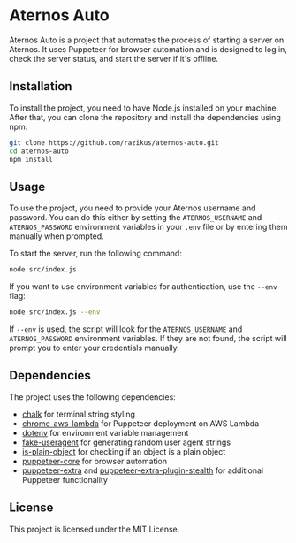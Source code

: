 # Aternos Auto

Aternos Auto is a project that automates the process of starting a server on Aternos. It uses Puppeteer for browser automation and is designed to log in, check the server status, and start the server if it's offline.

## Installation

To install the project, you need to have Node.js installed on your machine. After that, you can clone the repository and install the dependencies using npm:

```sh
git clone https://github.com/razikus/aternos-auto.git
cd aternos-auto
npm install
```

## Usage

To use the project, you need to provide your Aternos username and password. You can do this either by setting the `ATERNOS_USERNAME` and `ATERNOS_PASSWORD` environment variables in your ``.env`` file or by entering them manually when prompted.

To start the server, run the following command:

```sh
node src/index.js
```

If you want to use environment variables for authentication, use the `--env` flag:

```sh
node src/index.js --env
```

If `--env` is used, the script will look for the `ATERNOS_USERNAME` and `ATERNOS_PASSWORD` environment variables. If they are not found, the script will prompt you to enter your credentials manually.

## Dependencies

The project uses the following dependencies:

- [chalk](https://www.npmjs.com/package/chalk) for terminal string styling
- [chrome-aws-lambda](https://www.npmjs.com/package/chrome-aws-lambda) for Puppeteer deployment on AWS Lambda
- [dotenv](https://www.npmjs.com/package/dotenv) for environment variable management
- [fake-useragent](https://www.npmjs.com/package/fake-useragent) for generating random user agent strings
- [is-plain-object](https://www.npmjs.com/package/is-plain-object) for checking if an object is a plain object
- [puppeteer-core](https://www.npmjs.com/package/puppeteer-core) for browser automation
- [puppeteer-extra](https://www.npmjs.com/package/puppeteer-extra) and [puppeteer-extra-plugin-stealth](https://www.npmjs.com/package/puppeteer-extra-plugin-stealth) for additional Puppeteer functionality

## License

This project is licensed under the MIT License.